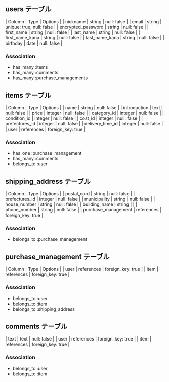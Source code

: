 ## users テーブル

| Column             | Type   | Options                   |
| nickname           | string | null: false               |
| email              | string | unique: true, null: false |
| encrypted_password | string | null: false               |
| first_name         | string | null: false               |
| last_name          | string | null: false               |
| first_name_kana    | string | null: false               |
| last_name_kana     | string | null: false               |
| birthday           | date   | null: false               |

### Association
- has_many   :items
- has_many   :comments
- has_many   :purchase_managements

## items テーブル

| Column           | Type       | Options           |
| name             | string     | null: false       |
| introduction     | text       | null: false       |
| price            | integer    | null: false       |
| category_id      | integer    | null: false       |
| condition_id     | integer    | null: false       |
| cost_id          | integer    | null: false       |
| prefectures_id   | integer    | null: false       |
| delivery_time_id | integer    | null: false       |
| user             | references | foreign_key: true |

### Association
- has_one    :purchase_management
- has_many   :comments
- belongs_to :user

## shipping_address テーブル

| Column              | Type       | Options           |
| postal_cord         | string     | null: false       |
| prefectures_id      | integer    | null: false       |
| municipality        | string     | null: false       |
| house_number        | string     | null: false       |
| building_name       | string     |                   |
| phone_number        | string     | null: false       |
| purchase_management | references | foreign_key: true |

### Association
- belongs_to :purchase_management

## purchase_management テーブル

| Column | Type       | Options           |
| user   | references | foreign_key: true |
| item   | references | foreign_key: true |

### Association
- belongs_to :user
- belongs_to :item
- belongs_to :shipping_address

## comments テーブル

| text | text       | null: false       |
| user | references | foreign_key: true |
| item | references | foreign_key: true |

### Association
- belongs_to :user
- belongs_to :item
